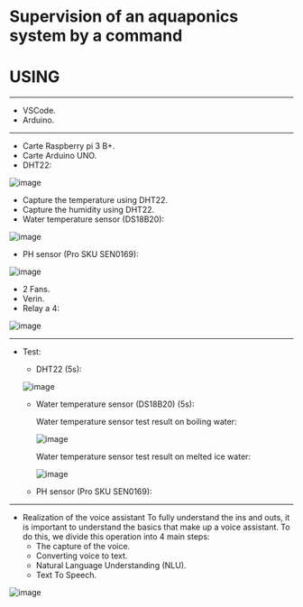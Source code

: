 # Supervision of an aquaponics system by a command
# USING 
**************
- VSCode.
- Arduino.
**************
- Carte Raspberry pi 3 B+.
- Carte Arduino UNO.
- DHT22:

![image](https://user-images.githubusercontent.com/60444937/124829577-b327e700-df70-11eb-9333-4b9fcb267525.png)

- Capture the temperature using DHT22.
- Capture the humidity using DHT22.
- Water temperature sensor (DS18B20):

![image](https://user-images.githubusercontent.com/60444937/124829388-7825b380-df70-11eb-8ddd-3eb5a3e93f22.png)

- PH sensor (Pro SKU SEN0169):

![image](https://user-images.githubusercontent.com/60444937/124829681-ce92f200-df70-11eb-9262-ff809b3c52ce.png)

-  2 Fans.
-  Verin.
-  Relay a 4:

![image](https://user-images.githubusercontent.com/60444937/124829742-ec605700-df70-11eb-83a0-f8d185b2d21b.png)
 
 *******************************************
* Test:
  - DHT22 (5s):
       
   ![image](https://user-images.githubusercontent.com/60444937/124831492-334f4c00-df73-11eb-924e-2ffed7fe72ee.png)
       
  - Water temperature sensor (DS18B20) (5s):
      
    Water temperature sensor test result on boiling water:
          
    ![image](https://user-images.githubusercontent.com/60444937/124831827-ac4ea380-df73-11eb-8b74-596b9a3b8b6c.png)
          
    Water temperature sensor test result on melted ice water:
          
    ![image](https://user-images.githubusercontent.com/60444937/124831934-d2744380-df73-11eb-8a4f-a3ee471d28d9.png)
          
  - PH sensor (Pro SKU SEN0169):  

**************************************************
- Realization of the voice assistant
To fully understand the ins and outs, it is important to understand the basics that make up a voice assistant. To do this, we divide this operation into 4 main steps: 
     - The capture of the voice.
     - Converting voice to text.
     - Natural Language Understanding (NLU).
     - Text To Speech.
     
![image](https://user-images.githubusercontent.com/60444937/124832593-c6d54c80-df74-11eb-9c60-fca0e76247e5.png)
       


